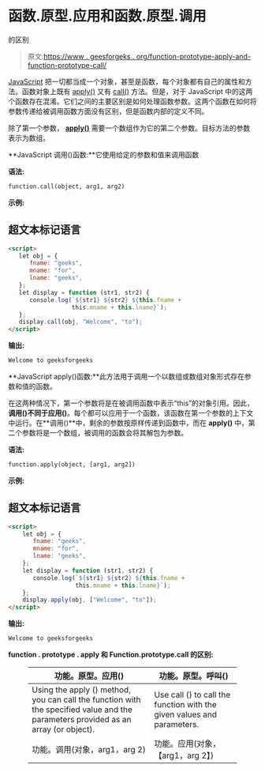 # 函数.原型.应用和函数.原型.调用

的区别

> 原文:[https://www . geesforgeks . org/function-prototype-apply-and-function-prototype-call/](https://www.geeksforgeeks.org/difference-between-function-prototype-apply-and-function-prototype-call/)

[JavaScript](https://www.geeksforgeeks.org/javascript-tutorial/) 把一切都当成一个对象，甚至是函数，每个对象都有自己的属性和方法。函数对象上既有 [apply()](https://www.geeksforgeeks.org/javascript-function-apply/) 又有 [call()](https://www.geeksforgeeks.org/javascript-function-call/) 方法。但是，对于 JavaScript 中的这两个函数存在混淆。它们之间的主要区别是如何处理函数参数。这两个函数在如何将参数传递给被调用函数方面没有区别，但是函数内部的定义不同。

除了第一个参数， [**apply()**](https://www.geeksforgeeks.org/javascript-function-apply/) 需要一个数组作为它的第二个参数。目标方法的参数表示为数组。

**JavaScript 调用()函数:**它使用给定的参数和值来调用函数

**语法:**

```html
function.call(object, arg1, arg2)
```

**示例:**

## 超文本标记语言

```html
<script>
   let obj = {
      fname: "geeks",
      mname: "for",
      lname: "geeks",
   };
   let display = function (str1, str2) {
      console.log(`${str1} ${str2} ${this.fname + 
                  this.mname + this.lname}`);
   };
   display.call(obj, "Welcome", "to");
</script>
```

**输出:**

```html
Welcome to geeksforgeeks
```

**JavaScript apply()函数:**此方法用于调用一个以数组或数组对象形式存在参数和值的函数。

在这两种情况下，第一个参数将是在被调用函数中表示“this”的对象引用。因此，**调用()**不同于**应用()**。每个都可以应用于一个函数，该函数在第一个参数的上下文中运行。在**调用()**中，剩余的参数按原样传递到函数中，而在 **apply()** 中，第二个参数将是一个数组，被调用的函数会将其解包为参数。

**语法:**

```html
function.apply(object, [arg1, arg2])
```

**示例:**

## 超文本标记语言

```html
<script>
    let obj = {
       fname: "geeks",
       mname: "for",
       lname: "geeks",
    };
    let display = function (str1, str2) {
       console.log(`${str1} ${str2} ${this.fname + 
                   this.mname + this.lname}`);
    };
    display.apply(obj, ["Welcome", "to"]);
</script>
```

**输出:**

```html
Welcome to geeksforgeeks
```

**function . prototype . apply 和 Function.prototype.call 的区别:**

<figure class="table">

| 功能。原型。应用() | 功能。原型。呼叫() |
| --- | --- |
| Using the apply () method, you can call the function with the specified value and the parameters provided as an array (or object). | Use call () to call the function with the given values and parameters. |
| 功能。调用(对象，arg1，arg 2) | 功能。应用(对象，【arg1，arg 2】) |

</figure>